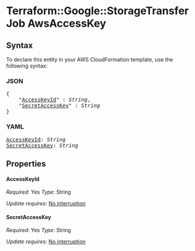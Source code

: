 # Terraform::Google::StorageTransferJob AwsAccessKey

## Syntax

To declare this entity in your AWS CloudFormation template, use the following syntax:

### JSON

<pre>
{
    "<a href="#accesskeyid" title="AccessKeyId">AccessKeyId</a>" : <i>String</i>,
    "<a href="#secretaccesskey" title="SecretAccessKey">SecretAccessKey</a>" : <i>String</i>
}
</pre>

### YAML

<pre>
<a href="#accesskeyid" title="AccessKeyId">AccessKeyId</a>: <i>String</i>
<a href="#secretaccesskey" title="SecretAccessKey">SecretAccessKey</a>: <i>String</i>
</pre>

## Properties

#### AccessKeyId

_Required_: Yes
_Type_: String

_Update requires_: [No interruption](https://docs.aws.amazon.com/AWSCloudFormation/latest/UserGuide/using-cfn-updating-stacks-update-behaviors.html#update-no-interrupt)

#### SecretAccessKey

_Required_: Yes
_Type_: String

_Update requires_: [No interruption](https://docs.aws.amazon.com/AWSCloudFormation/latest/UserGuide/using-cfn-updating-stacks-update-behaviors.html#update-no-interrupt)


